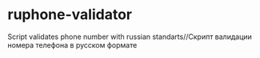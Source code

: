 # ruphone-validator
 Script validates phone number with russian standarts//Скрипт валидации номера телефона в русском формате
